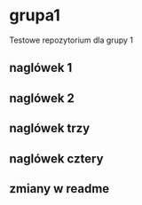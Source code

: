 # grupa1
Testowe repozytorium dla grupy 1

## naglówek 1

## naglówek 2

## naglówek trzy

## naglówek cztery

## zmiany w readme
